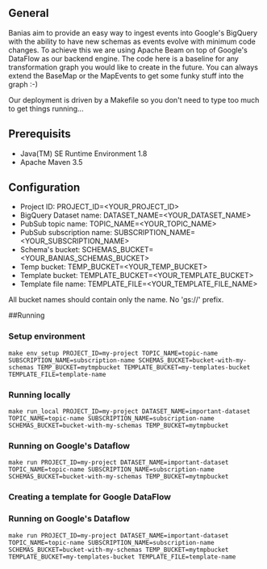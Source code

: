 ## General
Banias aim to provide an easy way to ingest events into Google's BigQuery with the ability to have new schemas as events evolve with minimum code changes.
To achieve this we are using Apache Beam on top of Google's DataFlow as our backend engine.
The code here is a baseline for any transformation graph you would like to create in the future. You can always extend the BaseMap or the MapEvents to get some funky stuff into the graph :-)

Our deployment is driven by a Makefile so you don't need to type too much to get things running...

## Prerequisits
* Java(TM) SE Runtime Environment 1.8
* Apache Maven 3.5

## Configuration
* Project ID: PROJECT_ID=<YOUR_PROJECT_ID>
* BigQuery Dataset name: DATASET_NAME=<YOUR_DATASET_NAME>
* PubSub topic name: TOPIC_NAME=<YOUR_TOPIC_NAME>
* PubSub subscription name: SUBSCRIPTION_NAME=<YOUR_SUBSCRIPTION_NAME>
* Schema's bucket: SCHEMAS_BUCKET=<YOUR_BANIAS_SCHEMAS_BUCKET>
* Temp bucket: TEMP_BUCKET=<YOUR_TEMP_BUCKET>
* Template bucket: TEMPLATE_BUCKET=<YOUR_TEMPLATE_BUCKET>
* Template file name: TEMPLATE_FILE=<YOUR_TEMPLATE_FILE_NAME>

All bucket names should contain only the name. No 'gs://' prefix.

##Running
### Setup environment
```
make env_setup PROJECT_ID=my-project TOPIC_NAME=topic-name SUBSCRIPTION_NAME=subscription-name SCHEMAS_BUCKET=bucket-with-my-schemas TEMP_BUCKET=mytmpbucket TEMPLATE_BUCKET=my-templates-bucket TEMPLATE_FILE=template-name
```

### Running locally
```
make run_local PROJECT_ID=my-project DATASET_NAME=important-dataset TOPIC_NAME=topic-name SUBSCRIPTION_NAME=subscription-name SCHEMAS_BUCKET=bucket-with-my-schemas TEMP_BUCKET=mytmpbucket
```

### Running on Google's Dataflow
```
make run PROJECT_ID=my-project DATASET_NAME=important-dataset TOPIC_NAME=topic-name SUBSCRIPTION_NAME=subscription-name SCHEMAS_BUCKET=bucket-with-my-schemas TEMP_BUCKET=mytmpbucket
```

### Creating a template for Google DataFlow
### Running on Google's Dataflow
```
make run PROJECT_ID=my-project DATASET_NAME=important-dataset TOPIC_NAME=topic-name SUBSCRIPTION_NAME=subscription-name SCHEMAS_BUCKET=bucket-with-my-schemas TEMP_BUCKET=mytmpbucket TEMPLATE_BUCKET=my-templates-bucket TEMPLATE_FILE=template-name
```
